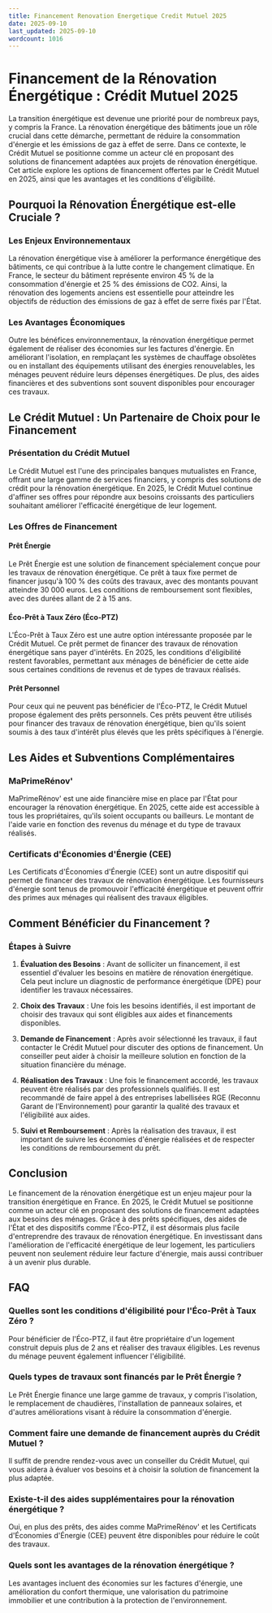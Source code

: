 ```yaml
---
title: Financement Renovation Energetique Credit Mutuel 2025
date: 2025-09-10
last_updated: 2025-09-10
wordcount: 1016
---
```


# Financement de la Rénovation Énergétique : Crédit Mutuel 2025

La transition énergétique est devenue une priorité pour de nombreux pays, y compris la France. La rénovation énergétique des bâtiments joue un rôle crucial dans cette démarche, permettant de réduire la consommation d'énergie et les émissions de gaz à effet de serre. Dans ce contexte, le Crédit Mutuel se positionne comme un acteur clé en proposant des solutions de financement adaptées aux projets de rénovation énergétique. Cet article explore les options de financement offertes par le Crédit Mutuel en 2025, ainsi que les avantages et les conditions d'éligibilité.

## Pourquoi la Rénovation Énergétique est-elle Cruciale ?

### Les Enjeux Environnementaux

La rénovation énergétique vise à améliorer la performance énergétique des bâtiments, ce qui contribue à la lutte contre le changement climatique. En France, le secteur du bâtiment représente environ 45 % de la consommation d'énergie et 25 % des émissions de CO2. Ainsi, la rénovation des logements anciens est essentielle pour atteindre les objectifs de réduction des émissions de gaz à effet de serre fixés par l'État.

### Les Avantages Économiques

Outre les bénéfices environnementaux, la rénovation énergétique permet également de réaliser des économies sur les factures d'énergie. En améliorant l'isolation, en remplaçant les systèmes de chauffage obsolètes ou en installant des équipements utilisant des énergies renouvelables, les ménages peuvent réduire leurs dépenses énergétiques. De plus, des aides financières et des subventions sont souvent disponibles pour encourager ces travaux.

## Le Crédit Mutuel : Un Partenaire de Choix pour le Financement

### Présentation du Crédit Mutuel

Le Crédit Mutuel est l'une des principales banques mutualistes en France, offrant une large gamme de services financiers, y compris des solutions de crédit pour la rénovation énergétique. En 2025, le Crédit Mutuel continue d'affiner ses offres pour répondre aux besoins croissants des particuliers souhaitant améliorer l'efficacité énergétique de leur logement.

### Les Offres de Financement

#### Prêt Énergie

Le Prêt Énergie est une solution de financement spécialement conçue pour les travaux de rénovation énergétique. Ce prêt à taux fixe permet de financer jusqu'à 100 % des coûts des travaux, avec des montants pouvant atteindre 30 000 euros. Les conditions de remboursement sont flexibles, avec des durées allant de 2 à 15 ans.

#### Éco-Prêt à Taux Zéro (Éco-PTZ)

L'Éco-Prêt à Taux Zéro est une autre option intéressante proposée par le Crédit Mutuel. Ce prêt permet de financer des travaux de rénovation énergétique sans payer d'intérêts. En 2025, les conditions d'éligibilité restent favorables, permettant aux ménages de bénéficier de cette aide sous certaines conditions de revenus et de types de travaux réalisés.

#### Prêt Personnel

Pour ceux qui ne peuvent pas bénéficier de l'Éco-PTZ, le Crédit Mutuel propose également des prêts personnels. Ces prêts peuvent être utilisés pour financer des travaux de rénovation énergétique, bien qu'ils soient soumis à des taux d'intérêt plus élevés que les prêts spécifiques à l'énergie.

## Les Aides et Subventions Complémentaires

### MaPrimeRénov'

MaPrimeRénov' est une aide financière mise en place par l'État pour encourager la rénovation énergétique. En 2025, cette aide est accessible à tous les propriétaires, qu'ils soient occupants ou bailleurs. Le montant de l'aide varie en fonction des revenus du ménage et du type de travaux réalisés.

### Certificats d'Économies d'Énergie (CEE)

Les Certificats d'Économies d'Énergie (CEE) sont un autre dispositif qui permet de financer des travaux de rénovation énergétique. Les fournisseurs d'énergie sont tenus de promouvoir l'efficacité énergétique et peuvent offrir des primes aux ménages qui réalisent des travaux éligibles.

## Comment Bénéficier du Financement ?

### Étapes à Suivre

1. **Évaluation des Besoins** : Avant de solliciter un financement, il est essentiel d'évaluer les besoins en matière de rénovation énergétique. Cela peut inclure un diagnostic de performance énergétique (DPE) pour identifier les travaux nécessaires.

2. **Choix des Travaux** : Une fois les besoins identifiés, il est important de choisir des travaux qui sont éligibles aux aides et financements disponibles.

3. **Demande de Financement** : Après avoir sélectionné les travaux, il faut contacter le Crédit Mutuel pour discuter des options de financement. Un conseiller peut aider à choisir la meilleure solution en fonction de la situation financière du ménage.

4. **Réalisation des Travaux** : Une fois le financement accordé, les travaux peuvent être réalisés par des professionnels qualifiés. Il est recommandé de faire appel à des entreprises labellisées RGE (Reconnu Garant de l’Environnement) pour garantir la qualité des travaux et l'éligibilité aux aides.

5. **Suivi et Remboursement** : Après la réalisation des travaux, il est important de suivre les économies d'énergie réalisées et de respecter les conditions de remboursement du prêt.

## Conclusion

Le financement de la rénovation énergétique est un enjeu majeur pour la transition énergétique en France. En 2025, le Crédit Mutuel se positionne comme un acteur clé en proposant des solutions de financement adaptées aux besoins des ménages. Grâce à des prêts spécifiques, des aides de l'État et des dispositifs comme l'Éco-PTZ, il est désormais plus facile d'entreprendre des travaux de rénovation énergétique. En investissant dans l'amélioration de l'efficacité énergétique de leur logement, les particuliers peuvent non seulement réduire leur facture d'énergie, mais aussi contribuer à un avenir plus durable.

## FAQ

### Quelles sont les conditions d'éligibilité pour l'Éco-Prêt à Taux Zéro ?

Pour bénéficier de l'Éco-PTZ, il faut être propriétaire d'un logement construit depuis plus de 2 ans et réaliser des travaux éligibles. Les revenus du ménage peuvent également influencer l'éligibilité.

### Quels types de travaux sont financés par le Prêt Énergie ?

Le Prêt Énergie finance une large gamme de travaux, y compris l'isolation, le remplacement de chaudières, l'installation de panneaux solaires, et d'autres améliorations visant à réduire la consommation d'énergie.

### Comment faire une demande de financement auprès du Crédit Mutuel ?

Il suffit de prendre rendez-vous avec un conseiller du Crédit Mutuel, qui vous aidera à évaluer vos besoins et à choisir la solution de financement la plus adaptée.

### Existe-t-il des aides supplémentaires pour la rénovation énergétique ?

Oui, en plus des prêts, des aides comme MaPrimeRénov' et les Certificats d'Économies d'Énergie (CEE) peuvent être disponibles pour réduire le coût des travaux.

### Quels sont les avantages de la rénovation énergétique ?

Les avantages incluent des économies sur les factures d'énergie, une amélioration du confort thermique, une valorisation du patrimoine immobilier et une contribution à la protection de l'environnement.